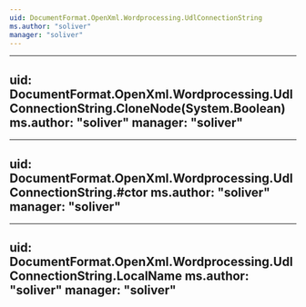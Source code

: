 ```yaml
---
uid: DocumentFormat.OpenXml.Wordprocessing.UdlConnectionString
ms.author: "soliver"
manager: "soliver"
---
```


---
uid: DocumentFormat.OpenXml.Wordprocessing.UdlConnectionString.CloneNode(System.Boolean)
ms.author: "soliver"
manager: "soliver"
---

---
uid: DocumentFormat.OpenXml.Wordprocessing.UdlConnectionString.#ctor
ms.author: "soliver"
manager: "soliver"
---

---
uid: DocumentFormat.OpenXml.Wordprocessing.UdlConnectionString.LocalName
ms.author: "soliver"
manager: "soliver"
---
